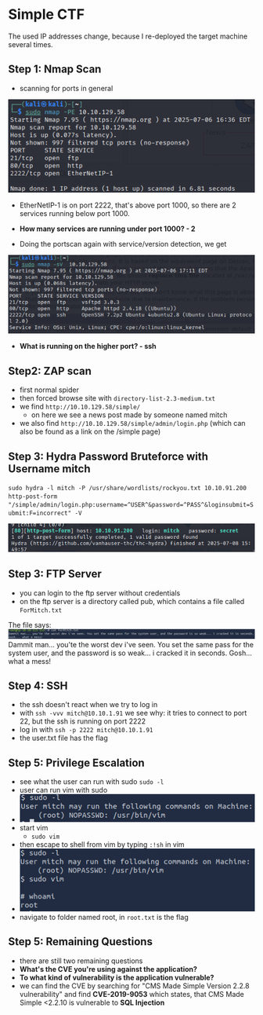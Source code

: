 # Simple CTF

The used IP addresses change, because I re-deployed the target machine several times.

## Step 1: Nmap Scan

- scanning for ports in general 

![Pasted image 20250706223739.png](https://github.com/gernia/CTF_writeups/blob/main/Simple%20CTF/imgs/Pasted%20image%2020250706223739.png)


- EtherNetIP-1 is on port 2222, that's above port 1000, so there are 2 services running below port 1000.
- **How many services are running under port 1000? - 2**

- Doing the portscan again with service/version detection, we get
  
![Pasted image 20250706231210.png](https://github.com/gernia/CTF_writeups/blob/main/Simple%20CTF/imgs/Pasted%20image%2020250706231210.png)

- **What is running on the higher port? - ssh**

## Step2: ZAP scan
- first normal spider
- then forced browse site with `directory-list-2.3-medium.txt`
- we find `http://10.10.129.58/simple/`
	- on here we see a news post made by someone named mitch
- we also find `http://10.10.129.58/simple/admin/login.php` (which can also be found as a link on the /simple page)


## Step 3: Hydra Password Bruteforce with Username mitch

`sudo hydra -l mitch -P /usr/share/wordlists/rockyou.txt 10.10.91.200 http-post-form "/simple/admin/login.php:username=^USER^&password=^PASS^&loginsubmit=Submit:F=incorrect" -V`


![Pasted image 20250708215042.png](https://github.com/gernia/CTF_writeups/blob/main/Simple%20CTF/imgs/Pasted%20image%2020250708215042.png)

## Step 3: FTP Server
- you can login to the ftp server without credentials
- on the ftp server is a directory called pub, which contains a file called `ForMitch.txt`

The file says:
![Pasted image 20250708221812.png](https://github.com/gernia/CTF_writeups/blob/main/Simple%20CTF/imgs/Pasted%20image%2020250708221812.png)
Dammit man... you'te the worst dev i've seen. You set the same pass for the system user, and the password is so weak... i cracked it in seconds. Gosh... what a mess!

## Step 4: SSH
- the ssh doesn't react when we try to log in
- with `ssh -vvv mitch@10.10.1.91` we see why: it tries to connect to port 22, but the ssh is running on port 2222
- log in with `ssh -p 2222 mitch@10.10.1.91`
- the user.txt file has the flag

## Step 5: Privilege Escalation
- see what the user can run with sudo `sudo -l`
- user can run vim with sudo
- ![Pasted image 20250708224438.png](https://github.com/gernia/CTF_writeups/blob/main/Simple%20CTF/imgs/Pasted%20image%2020250708224438.png)
- start vim
	- `sudo vim`
- then escape to shell from vim by typing  `:!sh` in vim 
- ![Pasted image 20250708224625.png](https://github.com/gernia/CTF_writeups/blob/main/Simple%20CTF/imgs/Pasted%20image%2020250708224625.png)
- navigate to folder named root, in `root.txt` is the flag 

## Step 5: Remaining Questions
- there are still two remaining questions
- **What's the CVE you're using against the application?**
- **To what kind of vulnerability is the application vulnerable?**
- we can find the CVE by searching for "CMS Made Simple Version 2.2.8 vulnerability" and find **CVE-2019-9053** which states, that CMS Made Simple <2.2.10 is vulnerable to **SQL Injection**
